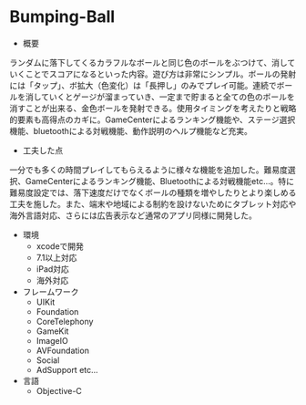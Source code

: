 # Bumping-Ball

* 概要

ランダムに落下してくるカラフルなボールと同じ色のボールをぶつけて、消していくことでスコアになるといった内容。遊び方は非常にシンプル。ボールの発射には「タップ」、ボ拡大（色変化）は「長押し」のみでプレイ可能。連続でボールを消していくとゲージが溜まっていき、一定まで貯まると全ての色のボールを消すことが出来る、金色ボールを発射できる。使用タイミングを考えたりと戦略的要素も高得点のカギに。GameCenterによるランキング機能や、ステージ選択機能、bluetoothによる対戦機能、動作説明のヘルプ機能など充実。

* 工夫した点

一分でも多くの時間プレイしてもらえるように様々な機能を追加した。難易度選択、GameCenterによるランキング機能、Bluetoothによる対戦機能etc...。特に難易度設定では、落下速度だけでなくボールの種類を増やしたりとより楽しめる工夫を施した。また、端末や地域による制約を設けないためにタブレット対応や海外言語対応、さらには広告表示など通常のアプリ同様に開発した。

* 環境
  * xcodeで開発
  * 7.1以上対応
  * iPad対応
  * 海外対応
* フレームワーク
  * UIKit
  * Foundation
  * CoreTelephony
  * GameKit
  * ImageIO
  * AVFoundation
  * Social
  * AdSupport
  etc...
* 言語
  * Objective-C
